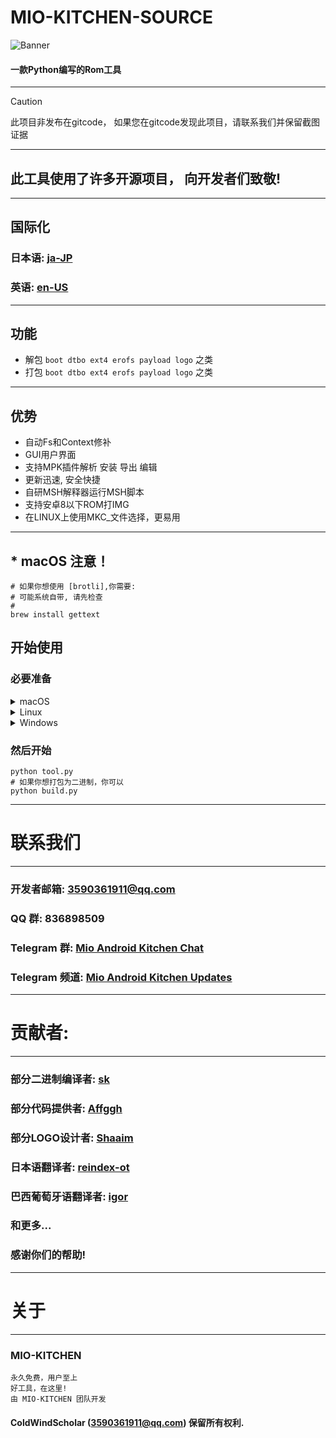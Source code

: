 # MIO-KITCHEN-SOURCE #
![Banner](https://github.com/ColdWindScholar/MIO-KITCHEN-SOURCE/blob/a9bcfdf613ad28e82f7899e3d420d76ecfea174c/splash.png)
#### 一款Python编写的Rom工具
***
> [!CAUTION]
> 此项目非发布在gitcode， 如果您在gitcode发现此项目，请联系我们并保留截图证据
***
## 此工具使用了许多开源项目， 向开发者们致敬!
***
## 国际化
### 日本语: [ja-JP](https://github.com/ColdWindScholar/MIO-KITCHEN-SOURCE/blob/main/README_ja-JP.md)
### 英语: [en-US](https://github.com/ColdWindScholar/MIO-KITCHEN-SOURCE/blob/main/README.md)
***
## 功能
* 解包 `boot dtbo ext4 erofs payload logo` 之类
* 打包 `boot dtbo ext4 erofs payload logo` 之类
***
## 优势
* 自动Fs和Context修补
* GUI用户界面
* 支持MPK插件解析 安装 导出 编辑
* 更新迅速, 安全快捷
* 自研MSH解释器运行MSH脚本
* 支持安卓8以下ROM打IMG
* 在LINUX上使用MKC_文件选择，更易用
***
## * macOS 注意！
``` shell
# 如果你想使用 [brotli],你需要:
# 可能系统自带, 请先检查
# 
brew install gettext
```
## 开始使用
### 必要准备
<details><summary>macOS</summary>

```` shell
brew install python-tk python3  tcl-tk
python3 -m pip install -U --force-reinstall pip
pip install -r requirements.txt
````

</details>

<details><summary>Linux</summary>

```` shell
python3 -m pip install -U --force-reinstall pip
pip install -r requirements.txt
sudo apt update -y && sudo apt install python3-tk -y
````

</details>

<details><summary>Windows</summary>

```` shell
python -m pip install -U --force-reinstall pip
pip install -r requirements.txt
````

</details>

### 然后开始
```` shell
python tool.py
# 如果你想打包为二进制，你可以
python build.py
````
***
# 联系我们
***
### 开发者邮箱: 3590361911@qq.com
### QQ 群: 836898509
### Telegram 群: [Mio Android Kitchen Chat](https://t.me/mio_android_kitchen_group)
### Telegram 频道: [Mio Android Kitchen Updates](https://t.me/mio_android_kitchen)
***
# 贡献者:
***
### 部分二进制编译者: [sk](https://github.com/sekaiacg)
### 部分代码提供者: [Affggh](https://github.com/affggh)
### 部分LOGO设计者: [Shaaim](https://github.com/786-shaaim)
### 日本语翻译者: [reindex-ot](https://github.com/reindex-ot)
### 巴西葡萄牙语翻译者: [igor](https://github.com/igormiguell)
### 和更多...
### 感谢你们的帮助!
***
# 关于
***
### MIO-KITCHEN
```
永久免费，用户至上
好工具，在这里!
由 MIO-KITCHEN 团队开发
```
#### ColdWindScholar (3590361911@qq.com) 保留所有权利. ####
